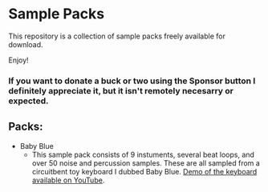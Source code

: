 # Sample Packs
This repository is a collection of sample packs freely available for download. 

Enjoy!

### If you want to donate a buck or two using the Sponsor button I definitely appreciate it, but it isn't remotely necesarry or expected.

## Packs:

* Baby Blue
  * This sample pack consists of 9 instuments, several beat loops, and over 50 noise and percussion samples. These are all sampled from a   circuitbent toy keyboard I dubbed Baby Blue. [Demo of the keyboard available on YouTube](https://youtu.be/PJVe3P9feUc).

